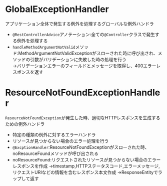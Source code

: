 # GlobalExceptionHandler

アプリケーション全体で発生する例外を処理するグローバルな例外ハンドラ

- `@RestControllerAdvice`アノテーション:全ての`@Controller`クラスで発生する例外を処理する
- `handleMethodArgumentNotValid`メソッド:MethodArgumentNotValidExceptionがスローされた時に呼び出され、メソッドの引数がバリデーションに失敗した時の処理を行う
  <br>->バリデーションエラーのフィールドとメッセージを取得し、400エラーレスポンスを返す

# ResourceNotFoundExceptionHandler

`ResourceNotFoundException`が発生した時、適切なHTTPレスポンスを生成するための例外ハンドラ

- 特定の種類の例外に対するエラーハンドラ
- リソースが見つからない場合のエラー処理を行う
- `@ExcptionHandler`:ResourceNotFoundExceptionがスローされた時、noResourceFoundメソッドが呼び出される
- noResourceFound:リクエストされたリソースが見つからない場合のエラーレスポンスを作成
  ->timestamp,HTTPステータスコード,エラーメッセージ,リクエストURIなどの情報を含むレスポンス本文作成
  ->ResponseEntityでラップして返す
